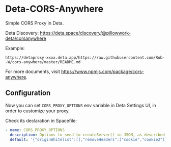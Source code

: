 # Deta-CORS-Anywhere

Simple CORS Proxy in Deta.

Deta Discovery: <https://deta.space/discovery/@pillowwork-deta/corsanywhere>

Example:

```
https://detaproxy-xxxx.deta.app/https://raw.githubusercontent.com/Rob--W/cors-anywhere/master/README.md
```

For more documents, visit <https://www.npmjs.com/package/cors-anywhere>.


## Configuration

Now you can set `CORS_PROXY_OPTIONS` env variable in Deta Settings UI, in order to customize your proxy.

Check its declaration in Spacefile:

```yaml
- name: CORS_PROXY_OPTIONS
  description: Options to send to createServer() in JSON, as described in https://www.npmjs.com/package/cors-anywhere#server.
  default: '{"originWhitelist":[],"removeHeaders":["cookie","cookie2"]}'
```
